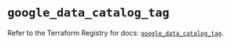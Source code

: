 # `google_data_catalog_tag`

Refer to the Terraform Registry for docs: [`google_data_catalog_tag`](https://registry.terraform.io/providers/hashicorp/google/5.45.2/docs/resources/data_catalog_tag).
